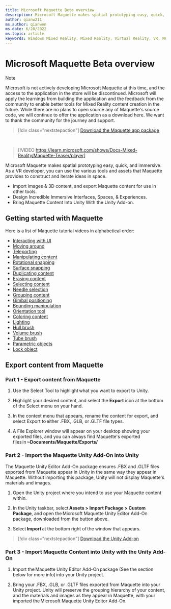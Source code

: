 ```yaml
---
title: Microsoft Maquette Beta overview
description: Microsoft Maquette makes spatial prototyping easy, quick, and immersive. Maquette provides VR developers with various tools & assets to construct & iterate ideas in space.
author: qianw211
ms.author: qianwen
ms.date: 6/28/2022
ms.topic: article
keywords: Windows Mixed Reality, Mixed Reality, Virtual Reality, VR, MR, get started, setup, Mixed Reality Portal, Maquette
---
```


# Microsoft Maquette Beta overview

>[!Note]
>Microsoft is not actively developing Microsoft Maquette at this time, and the access to the application in the store will be discontinued. Microsoft will apply the learnings from building the application and the feedback from the community to enable better tools for Mixed Reality content creation in the future. While there are no plans to open source any of Maquette's source code, we will continue to offer the application as a download here. We want to thank the community for the journey and support.

   > [!div class="nextstepaction"]
   > [Download the Maquette app package](https://aka.ms/MaquetteDownloadAppPackage)

&nbsp;

> [!VIDEO https://learn.microsoft.com/shows/Docs-Mixed-Reality/Maquette-Teaser/player]

Microsoft Maquette makes spatial prototyping easy, quick, and immersive. As a VR developer, you can use the various tools and assets that Maquette provides to construct and iterate ideas in space. 

- Import images & 3D content, and export Maquette content for use in other tools. 
- Design Incredible Immersive Interfaces, Spaces, & Experiences. 
- Bring Maquette Content Into Unity With the Unity Add-on. 

## Getting started with Maquette 

Here is a list of Maquette tutorial videos in alphabetical order:

* [Interacting with UI](/shows/Docs-Mixed-Reality/Maquette-Hand-UI) 
* [Moving around](/shows/Docs-Mixed-Reality/Maquette-Swimming)
* [Teleporting](/shows/Docs-Mixed-Reality/Maquette-Teleporting)
* [Manipulating content](/shows/Docs-Mixed-Reality/Maquette-Object-Manipulation)
* [Rotational snapping](/shows/Docs-Mixed-Reality/Maquette-Rotational-Snapping)
* [Surface snapping](/shows/Docs-Mixed-Reality/Maquette-Surface-Snapping)
* [Duplicating content](/shows/Docs-Mixed-Reality/Maquette-Duplicating-Content)
* [Erasing content](/shows/Docs-Mixed-Reality/Maquette-Erasing-Content)
* [Selecting content](/shows/Docs-Mixed-Reality/Maquette-Selecting-Content)
* [Needle selection](/shows/Docs-Mixed-Reality/Maquette-Needle-Selection)
* [Grouping content](/shows/Docs-Mixed-Reality/Maquette-Grouping-Content)
* [Gimbal positioning](/shows/Docs-Mixed-Reality/Maquette-Gimbal)
* [Bounding manipulation](/shows/Docs-Mixed-Reality/Maquette-Bounding-Manipulation)
* [Orientation tool](/shows/Docs-Mixed-Reality/Maquette-Orientation-Tool)
* [Coloring content](/shows/Docs-Mixed-Reality/Maquette-Coloring-Content)
* [Lighting](/shows/Docs-Mixed-Reality/Maquette-Lighting)
* [Hull brush](/shows/Docs-Mixed-Reality/Maquette-Hull-Brush)
* [Volume brush](/shows/Docs-Mixed-Reality/Maquette-Volume-Brush)
* [Tube brush](/shows/Docs-Mixed-Reality/Maquette-Tube-Brush)
* [Parametric objects](/shows/Docs-Mixed-Reality/Maquette-Parametric-Objects)
* [Lock object](/shows/Docs-Mixed-Reality/Maquette-Lock-Object)

## Export content from Maquette

### Part 1 - Export content from Maquette

1. Use the Select Tool to highlight what you want to export to Unity. 

1. Highlight your desired content, and select the **Export** icon at the bottom of the Select menu on your hand. 

1. In the context menu that appears, rename the content for export, and select Export to either .FBX, .GLB, or .GLTF file types. 

1. A File Explorer window will appear on your desktop showing your exported files, and you can always find Maquette's exported files in **~Documents/Maquette/Exports/**

### Part 2 - Import the Maquette Unity Add-On into Unity

The Maquette Unity Editor Add-On package ensures .FBX and .GLTF files exported from Maquette appear in Unity in the same way they appear in Maquette. Without importing this package, Unity will not display Maquette's materials and images. 

1. Open the Unity project where you intend to use your Maquette content within. 

1. In the Unity taskbar, select **Assets > Import Package > Custom Package**, and open the Microsoft Maquette Unity Editor Add-On package, downloaded from the button above. 

1. Select **Import** at the bottom right of the window that appears. 

>[!div class="nextstepaction"] 
>[Download the Unity Add-on](https://aka.ms/MaquetteDownloadAddOn) 

### Part 3 - Import Maquette Content into Unity with the Unity Add-On 

1. Import the Maquette Unity Editor Add-On package (See the section below for more info) into your Unity project. 

1. Bring your .FBX, .GLB, or .GLTF files exported from Maquette into your Unity project. Unity will preserve the grouping hierarchy of your content, and the materials and images as they appear in Maquette, with your imported the Microsoft Maquette Unity Editor Add-On. 

